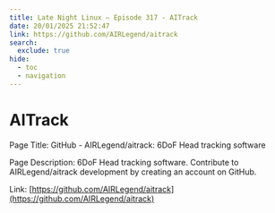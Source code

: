 ```yaml
---
title: Late Night Linux – Episode 317 - AITrack
date: 20/01/2025 21:52:47
link: https://github.com/AIRLegend/aitrack
search:
  exclude: true
hide:
  - toc
  - navigation
---
```


# AITrack

Page Title: GitHub - AIRLegend/aitrack: 6DoF Head tracking software

Page Description: 6DoF Head tracking software. Contribute to AIRLegend/aitrack development by creating an account on GitHub. 

Link: [https://github.com/AIRLegend/aitrack](https://github.com/AIRLegend/aitrack)